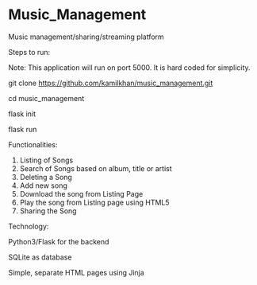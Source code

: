 # Music_Management

Music management/sharing/streaming platform

Steps to run:

Note: This application will run on port 5000. It is hard coded for simplicity.


git clone https://github.com/kamilkhan/music_management.git

cd music_management

flask init

flask run

Functionalities:

1. Listing of Songs
2. Search of Songs based on album, title or artist
3. Deleting a Song
4. Add new song
5. Download the song from Listing Page
6. Play the song from Listing page using HTML5
7. Sharing the Song

Technology:

Python3/Flask for the backend

SQLite as database

Simple, separate HTML pages using Jinja



